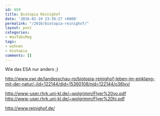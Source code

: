 ```yaml
---
id: 659
title: Biotopia Reinighof
date: '2016-01-19 23:30:27 +0000'
permalink: "/2016/biotopia-reinighof/"
layout: post
categories:
- WasTobiMag
tags:
- wohnen
- biotopia
comments: []
---
```

Wie das ESA nur anders ;)

<http://www.swr.de/landesschau-rp/biotopia-reinighof-leben-im-einklang-mit-der-natur/-/id=122144/did=15360108/nid=122144/o36lxv/>

<http://www-user.rhrk.uni-kl.de/~wolgrimm/Flyer%20vo.pdf>  
<http://www-user.rhrk.uni-kl.de/~wolgrimm/Flyer%20hi.pdf>

<http://www.reinighof.de/>